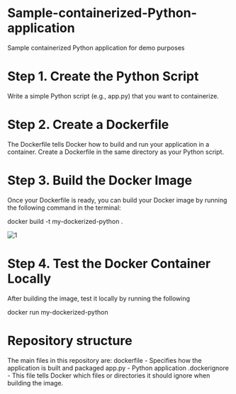 # Sample-containerized-Python-application
Sample containerized Python application for demo purposes

# Step 1.	Create the Python Script
Write a simple Python script (e.g., app.py) that you want to containerize.

# Step 2. Create a Dockerfile
The Dockerfile tells Docker how to build and run your application in a container. Create a Dockerfile in the same directory as your Python script.

# Step 3. Build the Docker Image
Once your Dockerfile is ready, you can build your Docker image by running the following command in the terminal:

docker build -t my-dockerized-python .

![1](https://github.com/user-attachments/assets/4cdee44c-7b7e-40f4-b1a0-a1e6f1d81307)


# Step 4. Test the Docker Container Locally
After building the image, test it locally by running the following

docker run my-dockerized-python

# Repository structure
The main files in this repository are:
dockerfile - Specifies how the application is built and packaged
app.py - Python application
.dockerignore - This file tells Docker which files or directories it should ignore when building the image.
